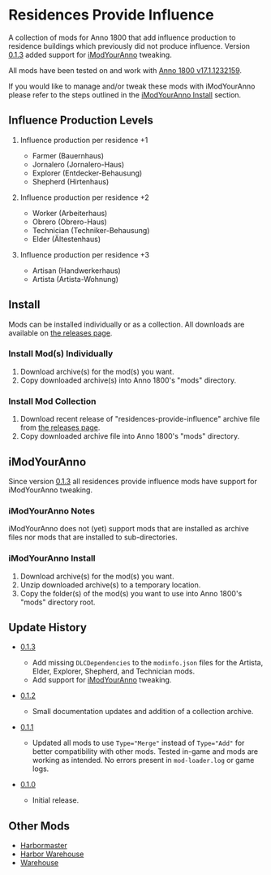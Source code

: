 ﻿# Residences Provide Influence

A collection of mods for Anno 1800 that add influence production to residence buildings which previously did not produce influence. Version [0.1.3](https://github.com/adjagu/residences-provide-influence/releases/tag/0.1.3) added support for [iModYourAnno](#imodyouranno) tweaking.

All mods have been tested on and work with [Anno 1800 v17.1.1232159]([https://anno-union.com/updates/anno-1800-pc-game-update-17/](https://anno-union.com/updates/anno-1800-pc-game-update-17-1/)).

If you would like to manage and/or tweak these mods with iModYourAnno please refer to the steps outlined in the [iModYourAnno Install](#imodyouranno-install) section.

## Influence Production Levels

1. Influence production per residence +1
   - Farmer (Bauernhaus)
   - Jornalero (Jornalero-​Haus)
   - Explorer (Entdecker-​Behausung)
   - Shepherd (Hirtenhaus)

2. Influence production per residence +2
   - Worker (Arbeiterhaus)
   - Obrero (Obrero-​Haus)
   - Technician (Techniker-​Behausung)
   - Elder (Ältestenhaus)

3. Influence production per residence +3
   - Artisan (Handwerkerhaus)
   - Artista (Artista-Wohnung)

## Install

Mods can be installed individually or as a collection. All downloads are available on [the releases page](https://github.com/adjagu/residences-provide-influence/releases).

### Install Mod(s) Individually

1. Download archive(s) for the mod(s) you want.
2. Copy downloaded archive(s) into Anno 1800's "mods" directory.

### Install Mod Collection

1. Download recent release of "residences-provide-influence" archive file from [the releases page](https://github.com/adjagu/residences-provide-influence/releases).
2. Copy downloaded archive file into Anno 1800's "mods" directory.

## iModYourAnno

Since version [0.1.3](https://github.com/adjagu/residences-provide-influence/releases/tag/0.1.3) all residences provide influence mods have support for iModYourAnno tweaking.

### iModYourAnno Notes

iModYourAnno does not (yet) support mods that are installed as archive files nor mods that are installed to sub-directories.

### iModYourAnno Install

1. Download archive(s) for the mod(s) you want.
2. Unzip downloaded archive(s) to a temporary location.
3. Copy the folder(s) of the mod(s) you want to use into Anno 1800's "mods" directory root.

## Update History

- [0.1.3](https://github.com/adjagu/residences-provide-influence/releases/tag/0.1.3)
  - Add missing `DLCDependencies` to the `modinfo.json` files for the Artista, Elder, Explorer, Shepherd, and Technician mods.
  - Add support for [iModYourAnno](https://github.com/anno-mods/iModYourAnno) tweaking.

- [0.1.2](https://github.com/adjagu/residences-provide-influence/releases/tag/0.1.2)
  - Small documentation updates and addition of a collection archive.

- [0.1.1](https://github.com/adjagu/residences-provide-influence/releases/tag/0.1.1)
  - Updated all mods to use `Type="Merge"` instead of `Type="Add"` for better compatibility with other mods. Tested in-game and mods are working as intended. No errors present in `mod-loader.log` or game logs.

- [0.1.0](https://github.com/adjagu/residences-provide-influence/releases/tag/0.1.0)
  - Initial release.

## Other Mods

- [Harbormaster](https://github.com/adjagu/harbormaster)
- [Harbor Warehouse](https://github.com/adjagu/harbor-warehouse)
- [Warehouse](https://github.com/adjagu/warehouse)
